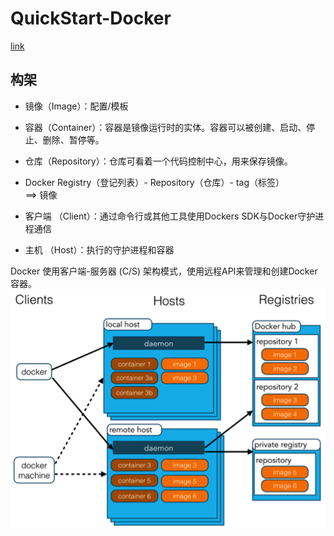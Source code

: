 # QuickStart-Docker
[link](https://www.runoob.com/docker/docker-tutorial.html)

## 构架
- 镜像（Image）：配置/模板
- 容器（Container）：容器是镜像运行时的实体。容器可以被创建、启动、停止、删除、暂停等。
- 仓库（Repository）：仓库可看着一个代码控制中心，用来保存镜像。
- Docker Registry（登记列表）- Repository（仓库）- tag（标签）  
==> 镜像

- 客户端 （Client）：通过命令行或其他工具使用Dockers SDK与Docker守护进程通信
- 主机 （Host）：执行的守护进程和容器

Docker 使用客户端-服务器 (C/S) 架构模式，使用远程API来管理和创建Docker容器。  
![framework](img/QuickStart-Docker/1-framework.png)